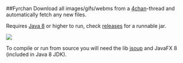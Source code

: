 ##Fyrchan
Download all images/gifs/webms from a [4chan](http://4chan.org/)-thread and automatically fetch any new files. 


Requires [Java 8](http://www.oracle.com/technetwork/java/javase/downloads/index.html) or higher to run, check [releases](https://github.com/DanielsCodeStash/Fyrchan/releases) for a runnable jar.

<img src=http://i.imgur.com/MxumFEe.png>

To compile or run from source you will need the lib [jsoup](http://jsoup.org/) and JavaFX 8 (included in Java 8 JDK).
